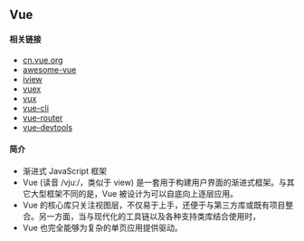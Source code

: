 ## Vue

#### 相关链接
* [cn.vue.org](https://cn.vuejs.org/)
* [awesome-vue](https://github.com/vuejs/awesome-vue)
* [iview](https://github.com/iview/iview)
* [vuex](https://github.com/vuejs/vuex)
* [vux](https://github.com/airyland/vux)
* [vue-cli](https://github.com/vuejs/vue-cli)
* [vue-router](https://github.com/vuejs/vue-router)
* [vue-devtools](https://github.com/vuejs/vue-devtools)


#### 简介
* 渐进式 JavaScript 框架
* Vue (读音 /vjuː/，类似于 view) 是一套用于构建用户界面的渐进式框架。与其它大型框架不同的是，Vue 被设计为可以自底向上逐层应用。
* Vue 的核心库只关注视图层，不仅易于上手，还便于与第三方库或既有项目整合。另一方面，当与现代化的工具链以及各种支持类库结合使用时，
* Vue 也完全能够为复杂的单页应用提供驱动。

